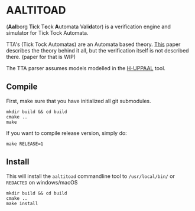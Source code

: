 # AALTITOAD
(**Aal**borg **Ti**ck T**o**ck **A**utomata Vali**d**ator) is a verification engine and simulator for Tick Tock Automata. 

TTA's (Tick Tock Automatas) are an Automata based theory. [This](https://projekter.aau.dk/projekter/da/studentthesis/tick-tock-automata-a-modelling-formalism-for-real-world-industrial-systems(8cb83e04-9b9a-4261-b457-1d09d85e593e).html) paper describes the theory behind it all, but the verification itself is not described there. (paper for that is WIP)

The TTA parser assumes models modelled in the [H-UPPAAL](https://github.com/DEIS-Tools/H-Uppaal) tool.  

## Compile
First, make sure that you have initialized all git submodules.
```
mkdir build && cd build
cmake ..
make
```
If you want to compile release version, simply do:
```
make RELEASE=1
```

## Install
This will install the `aaltitoad` commandline tool to `/usr/local/bin/` or `REDACTED` on windows/macOS  
```
mkdir build && cd build
cmake ..
make install
```
